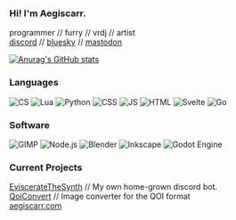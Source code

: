 ### Hi! I'm Aegiscarr.
programmer // furry // vrdj // artist \
[discord](https://aegiscarr.com/discord) // [bluesky](https://aegiscarr.com/bsky) // [mastodon](https://aegiscarr.com/mstdn)

[![Anurag's GitHub stats](https://github-readme-stats.vercel.app/api?username=aegiscarr&show_icons=true&theme=vue-dark)](https://github.com/anuraghazra/github-readme-stats)

### Languages
![CS](https://img.shields.io/badge/C%23-%23239120?style=flat-square&logo=csharp)
![Lua](https://img.shields.io/badge/Lua-%232C2D72?style=flat-square&logo=lua&logoColor=)
![Python](https://img.shields.io/badge/Python-%233776AB?style=flat-square&logo=python&logoColor=white)
![CSS](https://img.shields.io/badge/CSS-%231572B6?style=flat-square&logo=css3)
![JS](https://img.shields.io/badge/JS-%23F7DF1E?style=flat-square&logo=javascript&logoColor=black)
![HTML](https://img.shields.io/badge/HTML-%23E34F26?style=flat-square&logo=html5&logoColor=white)
![Svelte](https://img.shields.io/badge/Svelte-%23FF3E00?style=flat-square&logo=svelte&logoColor=white)
![Go](https://img.shields.io/badge/Go-%2300ADD8?style=flat-square&logo=go&logoColor=white)

### Software
![GIMP](https://img.shields.io/badge/GIMP-%235C5543?style=flat-square&logo=gimp)
![Node.js](https://img.shields.io/badge/Node.js-%23339933?style=flat-square&logo=nodedotjs&logoColor=white)
![Blender](https://img.shields.io/badge/Blender-%23E87D0D?style=flat-square&logo=blender&logoColor=white)
![Inkscape](https://img.shields.io/badge/Inkscape-%23000000?style=flat-square&logo=inkscape)
![Godot Engine](https://img.shields.io/badge/Godot%20Engine-%23478CBF?style=flat-square&logo=godotengine&logoColor=white)

### Current Projects
[EviscerateTheSynth](https://discord.gg/SJcAWEynbj) // My own home-grown discord bot. \
[QoiConvert](https://github.com/aegiscarr/QoiConvert) // Image converter for the QOI format \
[aegiscarr.com](https://aegiscarr.com) 
